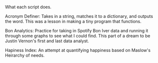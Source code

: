 What each script does. 


Acronym Definer: Takes in a string, matches it to a dictionary, and outputs the word. 
  This was a lesson in making a tiny program that functions. 

Bon Analytics: Practice for taking in Spotify Bon Iver data and running it through some graphs to see what I could find. This part of a dream to be Justin Vernon's first and last data analyst. 

Hapiness Index: An attempt at quantifying happiness based on Maslow's Heirarchy of needs. 


